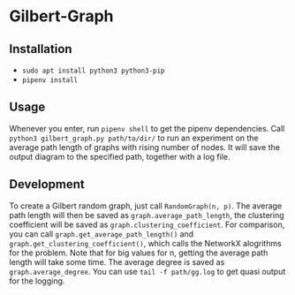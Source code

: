 # Gilbert-Graph

## Installation
* `sudo apt install python3 python3-pip`
* `pipenv install`

## Usage
Whenever you enter, run `pipenv shell` to get the pipenv dependencies. Call `python3 gilbert_graph.py path/to/dir/` to run an experiment on the average path length of graphs with rising number of nodes. It will save the output diagram to the specified path, together with a log file. 

## Development
To create a Gilbert random graph, just call `RandomGraph(n, p)`. The average path length will then be saved as `graph.average_path_length`, the clustering coefficient will be saved as `graph.clustering_coefficient`. For comparison, you can call `graph.get_average_path_length()` and `graph.get_clustering_coefficient()`, which calls the NetworkX alogrithms for the problem. Note that for big values for n, getting the average path length will take some time. The average degree is saved as `graph.average_degree`. You can use `tail -f path/gg.log` to get quasi output for the logging.
